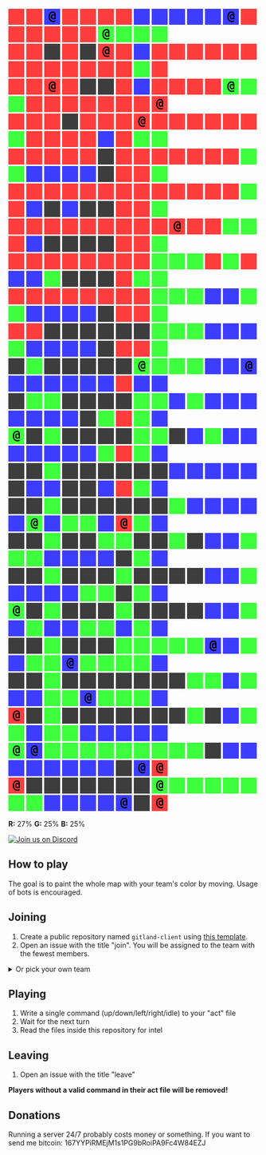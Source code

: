 ![](icons/ur) ![](icons/ur) ![](icons/cb) ![](icons/ur) ![](icons/ur) ![](icons/ur) ![](icons/ur) ![](icons/ub) ![](icons/ub) ![](icons/ub) ![](icons/ub) ![](icons/ub) ![](icons/cb) ![](icons/ur) ![](icons/ur) ![](icons/ur) ![](icons/ur) ![](icons/ur) ![](icons/ur) ![](icons/cg) ![](icons/ug) ![](icons/ug) ![](icons/ug)  
![](icons/ur) ![](icons/ur) ![](icons/ux) ![](icons/ur) ![](icons/ux) ![](icons/cr) ![](icons/ur) ![](icons/ub) ![](icons/ur) ![](icons/ur) ![](icons/ur) ![](icons/ur) ![](icons/ur) ![](icons/ur) ![](icons/ur) ![](icons/ur) ![](icons/ur) ![](icons/ur) ![](icons/ur) ![](icons/ur) ![](icons/ur) ![](icons/ug) ![](icons/ur)  
![](icons/ur) ![](icons/ur) ![](icons/cr) ![](icons/ur) ![](icons/ux) ![](icons/ux) ![](icons/ur) ![](icons/ub) ![](icons/ur) ![](icons/ur) ![](icons/ur) ![](icons/ur) ![](icons/cg) ![](icons/ug) ![](icons/ug) ![](icons/ur) ![](icons/ur) ![](icons/ur) ![](icons/ur) ![](icons/ur) ![](icons/ur) ![](icons/ur) ![](icons/cr)  
![](icons/ur) ![](icons/ur) ![](icons/ur) ![](icons/ux) ![](icons/ur) ![](icons/ur) ![](icons/ur) ![](icons/cr) ![](icons/ur) ![](icons/ur) ![](icons/ur) ![](icons/ur) ![](icons/ur) ![](icons/ur) ![](icons/ug) ![](icons/ur) ![](icons/ur) ![](icons/ur) ![](icons/ur) ![](icons/ub) ![](icons/ur) ![](icons/ug) ![](icons/ug)  
![](icons/ur) ![](icons/ur) ![](icons/ur) ![](icons/ur) ![](icons/ur) ![](icons/ux) ![](icons/ur) ![](icons/ur) ![](icons/ur) ![](icons/ur) ![](icons/ur) ![](icons/ur) ![](icons/ur) ![](icons/ug) ![](icons/ug) ![](icons/ub) ![](icons/ub) ![](icons/ub) ![](icons/ub) ![](icons/ux) ![](icons/ur) ![](icons/ur) ![](icons/ug)  
![](icons/ur) ![](icons/ur) ![](icons/ur) ![](icons/ur) ![](icons/ur) ![](icons/ur) ![](icons/ur) ![](icons/ur) ![](icons/ur) ![](icons/ur) ![](icons/ur) ![](icons/ur) ![](icons/ur) ![](icons/ug) ![](icons/ur) ![](icons/ub) ![](icons/ux) ![](icons/ub) ![](icons/ux) ![](icons/ux) ![](icons/ur) ![](icons/ur) ![](icons/ug)  
![](icons/ur) ![](icons/ur) ![](icons/ur) ![](icons/ur) ![](icons/ur) ![](icons/ur) ![](icons/ur) ![](icons/ur) ![](icons/ur) ![](icons/cr) ![](icons/ur) ![](icons/ur) ![](icons/ug) ![](icons/ug) ![](icons/ur) ![](icons/ub) ![](icons/ux) ![](icons/ux) ![](icons/ux) ![](icons/ux) ![](icons/ur) ![](icons/ur) ![](icons/ug)  
![](icons/ur) ![](icons/ur) ![](icons/ur) ![](icons/ur) ![](icons/ur) ![](icons/ur) ![](icons/ur) ![](icons/ur) ![](icons/ug) ![](icons/ug) ![](icons/ug) ![](icons/ur) ![](icons/ug) ![](icons/ur) ![](icons/ub) ![](icons/ub) ![](icons/ug) ![](icons/ux) ![](icons/ux) ![](icons/ux) ![](icons/ur) ![](icons/ug) ![](icons/ug)  
![](icons/ur) ![](icons/ur) ![](icons/ur) ![](icons/ur) ![](icons/ur) ![](icons/ur) ![](icons/ur) ![](icons/ur) ![](icons/ug) ![](icons/ug) ![](icons/ug) ![](icons/ub) ![](icons/ub) ![](icons/ug) ![](icons/ug) ![](icons/ub) ![](icons/ub) ![](icons/ub) ![](icons/ub) ![](icons/ux) ![](icons/ur) ![](icons/ur) ![](icons/ug)  
![](icons/ur) ![](icons/ur) ![](icons/ux) ![](icons/ux) ![](icons/ux) ![](icons/ux) ![](icons/ux) ![](icons/ux) ![](icons/ug) ![](icons/ug) ![](icons/ug) ![](icons/ub) ![](icons/ub) ![](icons/ub) ![](icons/ug) ![](icons/ub) ![](icons/ub) ![](icons/ub) ![](icons/ub) ![](icons/ux) ![](icons/ur) ![](icons/ur) ![](icons/ug)  
![](icons/ux) ![](icons/ug) ![](icons/ux) ![](icons/ux) ![](icons/ux) ![](icons/ux) ![](icons/ux) ![](icons/cg) ![](icons/ug) ![](icons/ug) ![](icons/ug) ![](icons/ub) ![](icons/ub) ![](icons/cb) ![](icons/ub) ![](icons/ub) ![](icons/ub) ![](icons/ub) ![](icons/ub) ![](icons/ub) ![](icons/ur) ![](icons/ub) ![](icons/ub)  
![](icons/ux) ![](icons/ug) ![](icons/ug) ![](icons/ux) ![](icons/ux) ![](icons/ux) ![](icons/ux) ![](icons/ug) ![](icons/ug) ![](icons/ub) ![](icons/ug) ![](icons/ub) ![](icons/ub) ![](icons/ub) ![](icons/ub) ![](icons/ub) ![](icons/ub) ![](icons/ub) ![](icons/ux) ![](icons/ug) ![](icons/ur) ![](icons/ug) ![](icons/ub)  
![](icons/cg) ![](icons/ux) ![](icons/ug) ![](icons/ux) ![](icons/ux) ![](icons/ux) ![](icons/ux) ![](icons/ug) ![](icons/ug) ![](icons/ux) ![](icons/ub) ![](icons/ug) ![](icons/ub) ![](icons/ub) ![](icons/ub) ![](icons/ub) ![](icons/ub) ![](icons/ub) ![](icons/ub) ![](icons/ug) ![](icons/ur) ![](icons/ug) ![](icons/ub)  
![](icons/ux) ![](icons/ux) ![](icons/ug) ![](icons/ux) ![](icons/ux) ![](icons/ux) ![](icons/ux) ![](icons/ux) ![](icons/ux) ![](icons/ub) ![](icons/ub) ![](icons/ub) ![](icons/ub) ![](icons/ub) ![](icons/ux) ![](icons/ub) ![](icons/ub) ![](icons/ux) ![](icons/ux) ![](icons/ub) ![](icons/ur) ![](icons/ug) ![](icons/ub)  
![](icons/ux) ![](icons/ux) ![](icons/ug) ![](icons/ux) ![](icons/ux) ![](icons/ux) ![](icons/ux) ![](icons/ux) ![](icons/ux) ![](icons/ug) ![](icons/ub) ![](icons/ub) ![](icons/ub) ![](icons/ub) ![](icons/ub) ![](icons/cg) ![](icons/ub) ![](icons/ug) ![](icons/ug) ![](icons/ub) ![](icons/cr) ![](icons/ug) ![](icons/ub)  
![](icons/ux) ![](icons/ux) ![](icons/ug) ![](icons/ux) ![](icons/ux) ![](icons/ug) ![](icons/ug) ![](icons/ux) ![](icons/ux) ![](icons/ug) ![](icons/ux) ![](icons/ub) ![](icons/ub) ![](icons/ug) ![](icons/ug) ![](icons/ug) ![](icons/ub) ![](icons/ub) ![](icons/ub) ![](icons/ub) ![](icons/ux) ![](icons/ug) ![](icons/ub)  
![](icons/ux) ![](icons/ux) ![](icons/ug) ![](icons/ux) ![](icons/ux) ![](icons/ux) ![](icons/ug) ![](icons/ux) ![](icons/ux) ![](icons/ux) ![](icons/ux) ![](icons/ub) ![](icons/ub) ![](icons/ug) ![](icons/ub) ![](icons/ub) ![](icons/ub) ![](icons/ub) ![](icons/ug) ![](icons/ug) ![](icons/ux) ![](icons/ug) ![](icons/ub)  
![](icons/cg) ![](icons/ux) ![](icons/ug) ![](icons/ux) ![](icons/ux) ![](icons/ux) ![](icons/ug) ![](icons/ux) ![](icons/ux) ![](icons/ux) ![](icons/ux) ![](icons/ub) ![](icons/ub) ![](icons/ug) ![](icons/ub) ![](icons/ug) ![](icons/ub) ![](icons/ub) ![](icons/ug) ![](icons/ug) ![](icons/ub) ![](icons/ug) ![](icons/ub)  
![](icons/ux) ![](icons/ux) ![](icons/ug) ![](icons/ux) ![](icons/ux) ![](icons/ux) ![](icons/ug) ![](icons/ug) ![](icons/ug) ![](icons/ug) ![](icons/ug) ![](icons/cb) ![](icons/ub) ![](icons/ug) ![](icons/ub) ![](icons/ug) ![](icons/ug) ![](icons/cb) ![](icons/ug) ![](icons/ug) ![](icons/ug) ![](icons/ug) ![](icons/ub)  
![](icons/ux) ![](icons/ux) ![](icons/ug) ![](icons/ux) ![](icons/ux) ![](icons/ux) ![](icons/ux) ![](icons/ux) ![](icons/ux) ![](icons/ux) ![](icons/ug) ![](icons/ug) ![](icons/ub) ![](icons/ug) ![](icons/ub) ![](icons/ub) ![](icons/ug) ![](icons/ug) ![](icons/cb) ![](icons/ug) ![](icons/ug) ![](icons/ug) ![](icons/ub)  
![](icons/cr) ![](icons/ux) ![](icons/ug) ![](icons/ux) ![](icons/ux) ![](icons/ux) ![](icons/ux) ![](icons/ux) ![](icons/ux) ![](icons/ux) ![](icons/ug) ![](icons/ux) ![](icons/ub) ![](icons/ug) ![](icons/ug) ![](icons/ub) ![](icons/ug) ![](icons/ug) ![](icons/ub) ![](icons/ub) ![](icons/ub) ![](icons/ub) ![](icons/ub)  
![](icons/cg) ![](icons/cb) ![](icons/ug) ![](icons/ug) ![](icons/ug) ![](icons/ug) ![](icons/ug) ![](icons/ug) ![](icons/ug) ![](icons/ug) ![](icons/ug) ![](icons/ux) ![](icons/ub) ![](icons/ub) ![](icons/ub) ![](icons/ub) ![](icons/ub) ![](icons/ub) ![](icons/ub) ![](icons/ub) ![](icons/ux) ![](icons/cb) ![](icons/cr)  
![](icons/cr) ![](icons/ux) ![](icons/ux) ![](icons/ux) ![](icons/ux) ![](icons/ux) ![](icons/ux) ![](icons/ux) ![](icons/cg) ![](icons/ug) ![](icons/ug) ![](icons/ug) ![](icons/ug) ![](icons/ug) ![](icons/ug) ![](icons/ug) ![](icons/ub) ![](icons/ub) ![](icons/ub) ![](icons/ub) ![](icons/cb) ![](icons/ux) ![](icons/cr)

**R:** 27% **G:** 25% **B:** 25%


<a href="https://discord.gg/vSk8CJj">
  <img src="https://i.imgur.com/YNyTNuw.png" alt="Join us on Discord" height="64"/>
</a>

## How to play

The goal is to paint the whole map with your team's color by moving. Usage of bots is encouraged.

## Joining
1. Create a public repository named `gitland-client` using [this template](https://github.com/Richienb/gitland-client-boilerplate/generate).
2. Open an issue with the title "join". You will be assigned to the team with the fewest members.
<details>
<summary>Or pick your own team</summary>
Open an issue with a team name as the title (cr/cg/cb)
</details>

## Playing
1. Write a single command (up/down/left/right/idle) to your "act" file
2. Wait for the next turn
3. Read the files inside this repository for intel

## Leaving
1. Open an issue with the title "leave"

**Players without a valid command in their act file will be removed!**

## Donations
Running a server 24/7 probably costs money or something. If you want to send me bitcoin: 167YYPiRMEjM1s1PG9bRoiPA9Fc4W84EZJ
